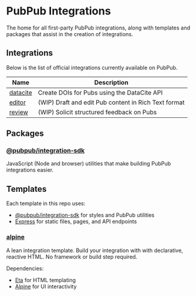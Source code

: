 # PubPub Integrations

The home for all first-party PubPub integrations, along with templates and packages that assist in the creation of integrations.

## Integrations

Below is the list of official integrations currently available on PubPub.

| Name                              | Description                                          |
| --------------------------------- | ---------------------------------------------------- |
| [datacite](integrations/datacite) | Create DOIs for Pubs using the DataCite API          |
| [editor](./)                      | (WIP) Draft and edit Pub content in Rich Text format |
| [review](./)                      | (WIP) Solicit structured feedback on Pubs            |

## Packages

### [@pubpub/integration-sdk](packages/integration-sdk)

JavaScript (Node and browser) utilities that make building PubPub integrations easier.

## Templates

Each template in this repo uses:

- [@pubpub/integration-sdk](packages/integration-sdk) for styles and PubPub utilities
- [Express](https://expressjs.com) for static files, pages, and API endpoints

### [alpine](templates/alpine)

A lean integration template. Build your integration with with declarative, reactive HTML. No framework or build step required.

Dependencies:

- [Eta](https://eta.js.org) for HTML templating
- [Alpine](https://alpinejs.dev) for UI interactivity
